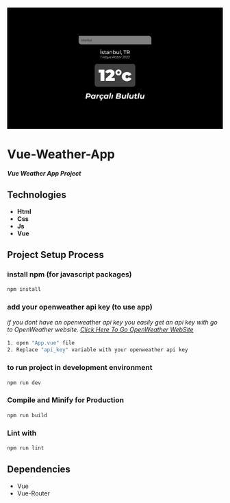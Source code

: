 ![vue_weather_app_1366x768_poster](./git-images/vue_weather_app_1366x768_poster.png)

# Vue-Weather-App

***Vue Weather App Project***

## Technologies
* **Html**
* **Css**
* **Js**
* **Vue**

## Project Setup Process

### install npm (for javascript packages)
```sh
npm install
```

### add your openweather api key (to use app) 

*if you dont have an openweather api key you easily get an api key with go to OpenWeather website. [Click Here To Go OpenWeather WebSite](https://openweathermap.org/)*

```sh
1. open "App.vue" file
2. Replace "api_key" variable with your openweather api key
```

### to run project in development environment
```sh
npm run dev
```

### Compile and Minify for Production
```sh
npm run build
```

### Lint with
```sh
npm run lint
```

## Dependencies
* Vue
* Vue-Router
